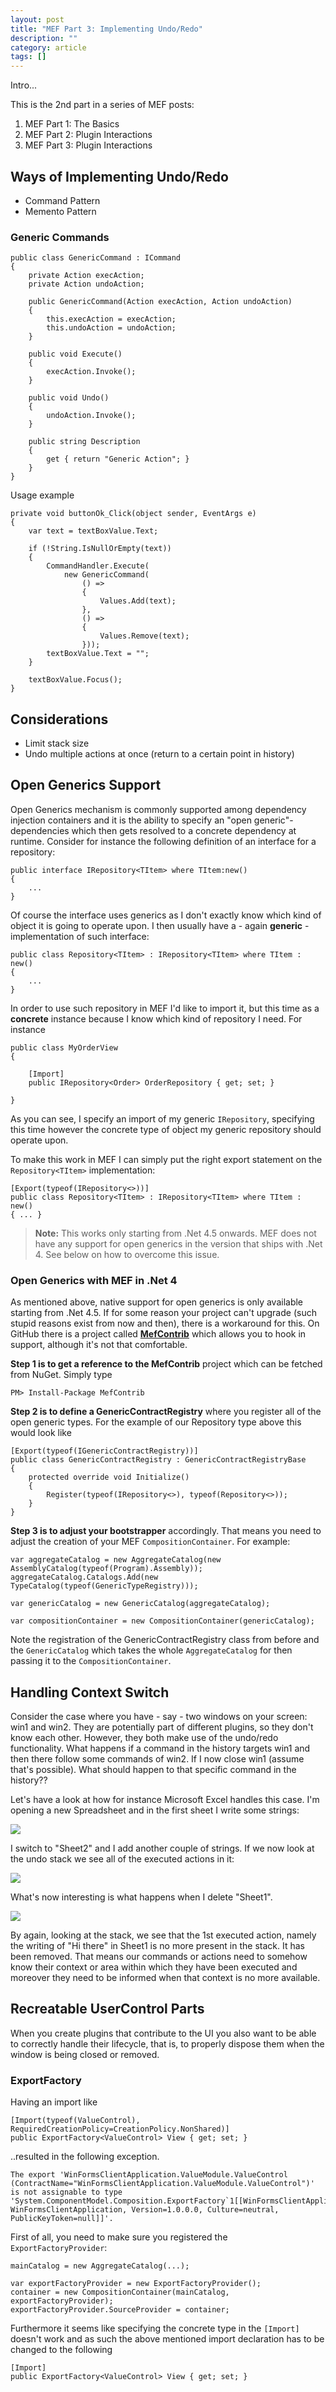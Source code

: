 ```yaml
---
layout: post
title: "MEF Part 3: Implementing Undo/Redo"
description: ""
category: article
tags: []
---
```


Intro...

This is the 2nd part in a series of MEF posts:

1. MEF Part 1: The Basics
1. MEF Part 2: Plugin Interactions
1. MEF Part 3: Plugin Interactions

## Ways of Implementing Undo/Redo

- Command Pattern
- Memento Pattern

### Generic Commands

    public class GenericCommand : ICommand
    {
        private Action execAction;
        private Action undoAction;

        public GenericCommand(Action execAction, Action undoAction)
        {
            this.execAction = execAction;
            this.undoAction = undoAction;
        }

        public void Execute()
        {
            execAction.Invoke();
        }

        public void Undo()
        {
            undoAction.Invoke();
        }

        public string Description
        {
            get { return "Generic Action"; }
        }
    }

Usage example

    private void buttonOk_Click(object sender, EventArgs e)
    {
        var text = textBoxValue.Text;

        if (!String.IsNullOrEmpty(text))
        {
            CommandHandler.Execute(
                new GenericCommand(
                    () =>
                    {
                        Values.Add(text);
                    },
                    () =>
                    {
                        Values.Remove(text);
                    }));
            textBoxValue.Text = "";
        }

        textBoxValue.Focus();
    }


## Considerations

- Limit stack size
- Undo multiple actions at once (return to a certain point in history)

## Open Generics Support

Open Generics mechanism is commonly supported among dependency injection containers and it is the ability to specify an "open generic"-dependencies which then gets resolved to a concrete dependency at runtime. Consider for instance the following definition of an interface for a repository:

    public interface IRepository<TItem> where TItem:new()
    {
        ...
    }

Of course the interface uses generics as I don't exactly know which kind of object it is going to operate upon. I then usually have a - again **generic** - implementation of such interface:

    public class Repository<TItem> : IRepository<TItem> where TItem : new()
    {
        ...
    }

In order to use such repository in MEF I'd like to import it, but this time as a **concrete** instance because I know which kind of repository I need. For instance

    public class MyOrderView
    {
        
        [Import]
        public IRepository<Order> OrderRepository { get; set; }

    }

As you can see, I specify an import of my generic `IRepository`, specifying this time however the concrete type of object my generic repository should operate upon. 

To make this work in MEF I can simply put the right export statement on the `Repository<TItem>` implementation:

    [Export(typeof(IRepository<>))]
    public class Repository<TItem> : IRepository<TItem> where TItem : new()
    { ... }

> **Note:** This works only starting from .Net 4.5 onwards. MEF does not have any support for open generics in the version that ships with .Net 4. See below on how to overcome this issue.

### Open Generics with MEF in .Net 4

As mentioned above, native support for open generics is only available starting from .Net 4.5. If for some reason your project can't upgrade (such stupid reasons exist from now and then), there is a workaround for this. On GitHub there is a project called **[MefContrib](https://github.com/MefContrib/MefContrib)** which allows you to hook in support, although it's not that comfortable.

**Step 1 is to get a reference to the MefContrib** project which can be fetched from NuGet. Simply type

    PM> Install-Package MefContrib

**Step 2 is to define a GenericContractRegistry** where you register all of the open generic types. For the example of our Repository type above this would look like

    [Export(typeof(IGenericContractRegistry))]
    public class GenericContractRegistry : GenericContractRegistryBase
    {
        protected override void Initialize()
        {
            Register(typeof(IRepository<>), typeof(Repository<>));
        }
    }

**Step 3 is to adjust your bootstrapper** accordingly. That means you need to adjust the creation of your MEF `CompositionContainer`. For example:

    var aggregateCatalog = new AggregateCatalog(new AssemblyCatalog(typeof(Program).Assembly));
    aggregateCatalog.Catalogs.Add(new TypeCatalog(typeof(GenericTypeRegistry)));

    var genericCatalog = new GenericCatalog(aggregateCatalog);

    var compositionContainer = new CompositionContainer(genericCatalog);

Note the registration of the GenericContractRegistry class from before and the `GenericCatalog` which takes the whole `AggregateCatalog` for then passing it to the `CompositionContainer`.

## Handling Context Switch
Consider the case where you have - say - two windows on your screen: win1 and win2. They are potentially part of different plugins, so they don't know each other. However, they both make use of the undo/redo functionality. What happens if a command in the history targets win1 and then there follow some commands of win2. If I now close win1 (assume that's possible). What should happen to that specific command in the history??

Let's have a look at how for instance Microsoft Excel handles this case. I'm opening a new Spreadsheet and in the first sheet I write some strings:

![](/blog/assets/imgs/mef-modular-arch/excelundo_1.png)

I switch to "Sheet2" and I add another couple of strings. If we now look at the undo stack we see all of the executed actions in it:

![](/blog/assets/imgs/mef-modular-arch/excelundo_2.png)

What's now interesting is what happens when I delete "Sheet1".

![](/blog/assets/imgs/mef-modular-arch/excelundo_3.png)

By again, looking at the stack, we see that the 1st executed action, namely the writing of "Hi there" in Sheet1 is no more present in the stack. It has been removed. That means our commands or actions need to somehow know their context or area within which they have been executed and moreover they need to be informed when that context is no more available.

## Recreatable UserControl Parts
When you create plugins that contribute to the UI you also want to be able to correctly handle their lifecycle, that is, to properly dispose them when the window is being closed or removed.

### ExportFactory

Having an import like

    [Import(typeof(ValueControl), RequiredCreationPolicy=CreationPolicy.NonShared)]
    public ExportFactory<ValueControl> View { get; set; }

..resulted in the following exception.

    The export 'WinFormsClientApplication.ValueModule.ValueControl (ContractName="WinFormsClientApplication.ValueModule.ValueControl")' is not assignable to type 'System.ComponentModel.Composition.ExportFactory`1[[WinFormsClientApplication.ValueModule.ValueControl, WinFormsClientApplication, Version=1.0.0.0, Culture=neutral, PublicKeyToken=null]]'.

First of all, you need to make sure you registered the `ExportFactoryProvider`:

    mainCatalog = new AggregateCatalog(...);

    var exportFactoryProvider = new ExportFactoryProvider();
    container = new CompositionContainer(mainCatalog, exportFactoryProvider);
    exportFactoryProvider.SourceProvider = container;

Furthermore it seems like specifying the concrete type in the `[Import]` doesn't work and as such the above mentioned import declaration has to be changed to the following
    
    [Import]
    public ExportFactory<ValueControl> View { get; set; }

